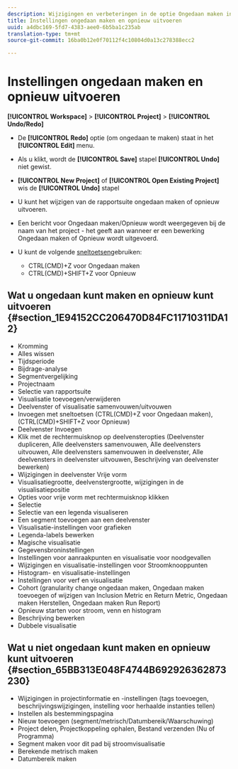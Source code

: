 ```yaml
---
description: Wijzigingen en verbeteringen in de optie Ongedaan maken in de analysewerkruimte.
title: Instellingen ongedaan maken en opnieuw uitvoeren
uuid: a4dbc169-5fd7-4383-aee0-6b5ba1c235ab
translation-type: tm+mt
source-git-commit: 16ba0b12e0f70112f4c10804d0a13c278388ecc2

---
```



# Instellingen ongedaan maken en opnieuw uitvoeren

**[!UICONTROL Workspace]** > **[!UICONTROL Project]** > **[!UICONTROL Undo/Redo]**

* De **[!UICONTROL Redo]** optie (om ongedaan te maken) staat in het **[!UICONTROL Edit]** menu.

* Als u klikt, wordt de **[!UICONTROL Save]** stapel **[!UICONTROL Undo]** niet gewist.

* **[!UICONTROL New Project]** of **[!UICONTROL Open Existing Project]** wis de **[!UICONTROL Undo]** stapel

* U kunt het wijzigen van de rapportsuite ongedaan maken of opnieuw uitvoeren.
* Een bericht voor Ongedaan maken/Opnieuw wordt weergegeven bij de naam van het project - het geeft aan wanneer er een bewerking Ongedaan maken of Opnieuw wordt uitgevoerd.
* U kunt de volgende [sneltoetsen](/help/analyze/analysis-workspace/build-workspace-project/fa-shortcut-keys.md)gebruiken:

   * CTRL(CMD)+Z voor Ongedaan maken
   * CTRL(CMD)+SHIFT+Z voor Opnieuw

## Wat u ongedaan kunt maken en opnieuw kunt uitvoeren {#section_1E94152CC206470D84FC11710311DA12}

* Kromming
* Alles wissen
* Tijdsperiode
* Bijdrage-analyse
* Segmentvergelijking
* Projectnaam
* Selectie van rapportsuite
* Visualisatie toevoegen/verwijderen
* Deelvenster of visualisatie samenvouwen/uitvouwen
* Invoegen met sneltoetsen (CTRL(CMD)+Z voor Ongedaan maken), (CTRL(CMD)+SHIFT+Z voor Opnieuw)
* Deelvenster Invoegen
* Klik met de rechtermuisknop op deelvensteropties (Deelvenster dupliceren, Alle deelvensters samenvouwen, Alle deelvensters uitvouwen, Alle deelvensters samenvouwen in deelvenster, Alle deelvensters in deelvenster uitvouwen, Beschrijving van deelvenster bewerken)
* Wijzigingen in deelvenster Vrije vorm
* Visualisatiegrootte, deelvenstergrootte, wijzigingen in de visualisatiepositie
* Opties voor vrije vorm met rechtermuisknop klikken
* Selectie
* Selectie van een legenda visualiseren
* Een segment toevoegen aan een deelvenster
* Visualisatie-instellingen voor grafieken
* Legenda-labels bewerken
* Magische visualisatie
* Gegevensbroninstellingen
* Instellingen voor aanraakpunten en visualisatie voor noodgevallen
* Wijzigingen en visualisatie-instellingen voor Stroomknooppunten
* Histogram- en visualisatie-instellingen
* Instellingen voor verf en visualisatie
* Cohort (granularity change ongedaan maken, Ongedaan maken toevoegen of wijzigen van Inclusion Metric en Return Metric, Ongedaan maken Herstellen, Ongedaan maken Run Report)
* Opnieuw starten voor stroom, venn en histogram
* Beschrijving bewerken
* Dubbele visualisatie

## Wat u niet ongedaan kunt maken en opnieuw kunt uitvoeren {#section_65BB313E048F4744B692926362873230}

* Wijzigingen in projectinformatie en -instellingen (tags toevoegen, beschrijvingswijzigingen, instelling voor herhaalde instanties tellen)
* Instellen als bestemmingspagina
* Nieuw toevoegen (segment/metrisch/Datumbereik/Waarschuwing)
* Project delen, Projectkoppeling ophalen, Bestand verzenden (Nu of Programma)
* Segment maken voor dit pad bij stroomvisualisatie
* Berekende metrisch maken
* Datumbereik maken


